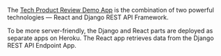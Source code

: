 The <a href="https://product-tech-reviews.herokuapp.com/" target="_blank">Tech Product Review Demo App</a> is the combination of two powerful technologies — React and Django REST API Framework. 

To be more server-friendly, the Django and React parts are deployed as separate apps on Heroku. The React app retrieves data from the Django REST API Endpoint App.
